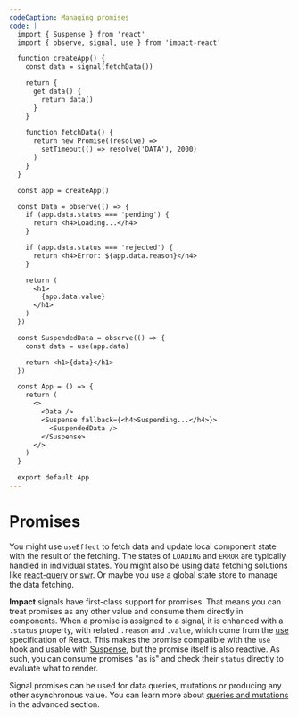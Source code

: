 ```yaml
---
codeCaption: Managing promises
code: |
  import { Suspense } from 'react'
  import { observe, signal, use } from 'impact-react'

  function createApp() {
    const data = signal(fetchData())

    return {
      get data() {
        return data()
      }
    }
    
    function fetchData() {
      return new Promise((resolve) =>
        setTimeout(() => resolve('DATA'), 2000)
      )
    }
  }

  const app = createApp()

  const Data = observe(() => {
    if (app.data.status === 'pending') {
      return <h4>Loading...</h4>
    }

    if (app.data.status === 'rejected') {
      return <h4>Error: ${app.data.reason}</h4>
    }

    return (
      <h1>
        {app.data.value}
      </h1>
    )
  })

  const SuspendedData = observe(() => {
    const data = use(app.data)

    return <h1>{data}</h1>
  })

  const App = () => {
    return (
      <>
        <Data />
        <Suspense fallback={<h4>Suspending...</h4>}>
          <SuspendedData />
        </Suspense>
      </>
    )
  }

  export default App
---
```


# Promises

<ClientOnly>
  <Playground />
</ClientOnly>

You might use `useEffect` to fetch data and update local component state with the result of the fetching. The states of `LOADING` and `ERROR` are typically handled in individual states. You might also be using data fetching solutions like [react-query](https://tanstack.com/query/v3/) or [swr](https://swr.vercel.app/). Or maybe you use a global state store to manage the data fetching.

**Impact** signals have first-class support for promises. That means you can treat promises as any other value and consume them directly in components. When a promise is assigned to a signal, it is enhanced with a `.status` property, with related `.reason` and `.value`, which come from the [use](https://react.dev/reference/react/use) specification of React. This makes the promise compatible with the `use` hook and usable with [Suspense](https://react.dev/reference/react/Suspense), but the promise itself is also reactive. As such, you can consume promises "as is" and check their `status` directly to evaluate what to render.

Signal promises can be used for data queries, mutations or producing any other asynchronous value. You can learn more about [queries and mutations](../advanced/queries-and-mutations.md) in the advanced section.
